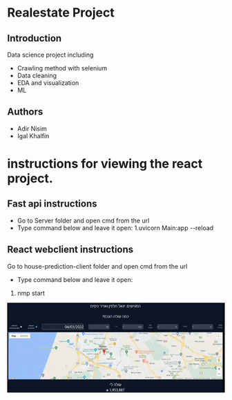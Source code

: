 # Realestate Project

## Introduction
Data science project including
* Crawling method with selenium
* Data cleaning 
* EDA and visualization
* ML


## Authors
* Adir Nisim
* Igal Khalfin



# instructions for viewing the react project.

## Fast api instructions
* Go to Server folder and open cmd from the url 
* Type command below and leave it open:
1.uvicorn Main:app --reload

## React webclient instructions
Go to house-prediction-client folder and open cmd from the url 
* Type command below and leave it open:
1. nmp start


![](Webclient.gif)
